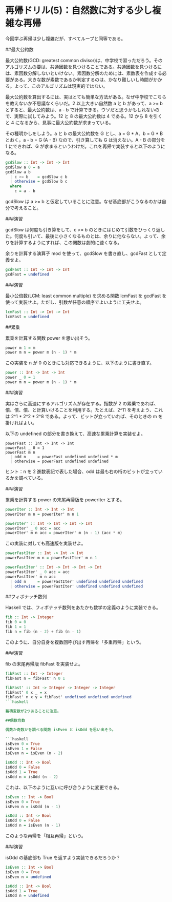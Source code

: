 # 再帰ドリル(5)：自然数に対する少し複雑な再帰

今回学ぶ再帰は少し複雑だが、すべてループと同等である。

##最大公約数

最大公約数(GCD: greatest common divisor)は、中学校で習っただろう。そのアルゴリズムの要は、共通因数を見つけることである。共通因数を見つけるには、素因数分解しないといけない。素因数分解のためには、素数表を作成する必要がある。大きな数が素数であるか判定するのは、かなり難しいし時間がかかる。よって、このアルゴリズムは現実的ではない。

最大公約数を算出するには、実はとても簡単な方法がある。なぜ中学校でこちらを教えないか不思議なくらいだ。2 以上大きい自然数 a と b があって、a >= b とすると、最大公約数は、a - b で計算できる。ウソだと思うかもしれないので、実際に試してみよう。12 と 8 の最大公約数は 4 である。12 から 8 を引くと 4 になるから、見事に最大公約数が求まっている。

その種明かしをしよう。a と b の最大公約数を G とし、a = G * A、b = G * B とおく。a - b = G (A - B) なので、引き算しても G は消えない。A - B の部分を 1 にできれば、G が求まるというわけだ。これを再帰で実装すると以下のようになる。

```haskell
gcdSlow :: Int -> Int -> Int
gcdSlow a 0 = a
gcdSlow a b
  | c >= b    = gcdSlow c b
  | otherwise = gcdSlow b c
  where
    c = a - b
```

gcdSlow は a >= b と仮定していることに注意。なぜ基底部がこうなるのかは自分で考えること。

###演習

gcdSlow は何度も引き算をして、c >= b のときにはじめて引数をひっくり返した。何度も引いて、最後に小さくなるものとは、余りに他ならない。よって、余りを計算するようにすれば、この関数は劇的に速くなる。

余りを計算する演算子 mod を使って、gcdSlow を書き直し、gcdFast として定義せよ。

```haskell
gcdFast :: Int -> Int -> Int
gcdFast = undefined
```

###演習

最小公倍数(LCM: least common multiple) を求める関数 lcmFast を gcdFast を使って実装せよ。ただし、引数が任意の順序でよいように工夫せよ。

```haskell
lcmFast :: Int -> Int -> Int
lcmFast = undefined
```

##累乗

累乗を計算する関数 power を思い出そう。

```haskell
power m 1 = m
power m n = power m (n - 1) * m
```

この実装を n が 0 のときにも対応できるように、以下のように書き直す。

```haskell
power :: Int -> Int -> Int
power _ 0 = 1
power m n = power m (n - 1) * m
```

###演習

実はさらに高速にするアルゴリズムが存在する。指数が 2 の累乗であれば、倍、倍、倍、と計算いけることを利用する。たとえば、2^11 を考えよう、これは 2^1 * 2^2 * 2^8 である。よって、ビットが立っていれば、そのときの m を掛ければよい。

以下の undefined の部分を書き換えて、高速な累乗計算を実装せよ。

```hakell
powerFast :: Int -> Int -> Int
powerFast _ 0 = 1
powerFast m n
  | odd n     = powerFast undefined undefined * m
  | otherwise = powerFast undefined undefined
```

ヒント：n を 2 進数表記で表した場合、odd は最も右の桁のビットが立っているかを調べている。

###演習

累乗を計算する power の末尾再帰版を powerIter とする。

```haskell
powerIter :: Int -> Int -> Int
powerIter m n = powerIter' m n 1

powerIter' :: Int -> Int -> Int -> Int
powerIter' _ 0 acc = acc
powerIter' m n acc = powerIter' m (n - 1) (acc * m)
```

この実装に対しても高速版を実装せよ。

```haskell
powerFastIter :: Int -> Int -> Int
powerFastIter m n = powerFastIter' m n 1

powerFastIter' :: Int -> Int -> Int -> Int
powerFastIter' _ 0 acc = acc
powerFastIter' m n acc
  | odd n     = powerFastIter' undefined undefined undefined
  | otherwise = powerFastIter' undefined undefined undefined
```

##フィボナッチ数列

Haskell では、フィボナッチ数列をあたかも数学の定義のように実装できる。

```haskell
fib :: Int -> Integer
fib 0 = 0
fib 1 = 1
fib n = fib (n - 2) + fib (n - 1)
```

このように、自分自身を複数回呼び出す再帰を「多重再帰」という。

###演習

fib の末尾再帰版 fibFast を実装せよ。

```haskell
fibFast :: Int -> Integer
fibFast n = fibFast' n 0 1

fibFast' :: Int -> Integer -> Integer -> Integer
fibFast' 0 x _ = x
fibFast' n x y = fibFast' undefined undefined undefined
```haskell

蓄積変数が2つあることに注意。

##偶数奇数

偶数か奇数かを調べる関数 isEven と isOdd を思い出そう。

```haskell
isEven 0 = True
isEven 1 = False
isEven n = isEven (n - 2)

isOdd :: Int -> Bool
isOdd 0 = False
isOdd 1 = True
isOdd n = isOdd (n - 2)
```

これは、以下のように互いに呼び合うように変更できる。

```haskell
isEven :: Int -> Bool
isEven 0 = True
isEven n = isOdd (n - 1)

isOdd :: Int -> Bool
isOdd 0 = False
isOdd n = isEven (n - 1)
```

このような再帰を「相互再帰」という。

###演習

isOdd の基底部も True を返すよう実装できるだろうか？

```haskell
isEven :: Int -> Bool
isEven 0 = True
isEven n = undefined

isOdd :: Int -> Bool
isOdd 1 = True
isOdd n = undefined
```
